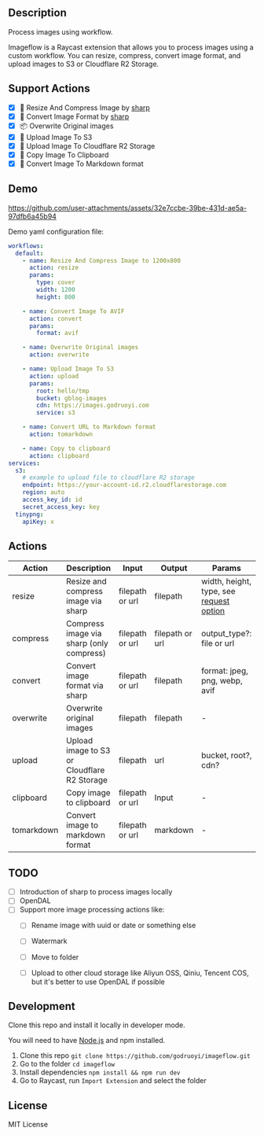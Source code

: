 ## Description

Process images using workflow.

Imageflow is a Raycast extension that allows you to process images using a custom workflow. You can resize, compress, convert image format, and upload images to S3 or Cloudflare R2 Storage.

## Support Actions

- [x] 🌰 Resize And Compress Image by [sharp](https://sharp.pixelplumbing.com/)
- [x] 🐝 Convert Image Format by [sharp](https://sharp.pixelplumbing.com/)
- [x] 📦 Overwrite Original images
- [x] 🚀 Upload Image To S3
- [x] 🌈 Upload Image To Cloudflare R2 Storage
- [x] 🍮 Copy Image To Clipboard
- [x] 🐼 Convert Image To Markdown format

## Demo

https://github.com/user-attachments/assets/32e7ccbe-39be-431d-ae5a-97dfb6a45b94

Demo yaml configuration file:

```yaml
workflows:
  default:
    - name: Resize And Compress Image to 1200x800
      action: resize
      params:
        type: cover
        width: 1200
        height: 800

    - name: Convert Image To AVIF
      action: convert
      params:
        format: avif

    - name: Overwrite Original images
      action: overwrite

    - name: Upload Image To S3
      action: upload
      params:
        root: hello/tmp
        bucket: gblog-images
        cdn: https://images.godruoyi.com
        service: s3

    - name: Convert URL to Markdown format
      action: tomarkdown

    - name: Copy to clipboard
      action: clipboard 
services:
  s3:
    # example to upload file to cloudflare R2 storage
    endpoint: https://your-account-id.r2.cloudflarestorage.com
    region: auto
    access_key_id: id
    secret_access_key: key
  tinypng:
    apiKey: x
```

## Actions

| Action     | Description                                 | Input           | Output          | Params                                                                                              |
|------------|---------------------------------------------|-----------------|-----------------|-----------------------------------------------------------------------------------------------------|
| resize     | Resize and compress image via sharp         | filepath or url | filepath        | width, height, type, see [request option](https://tinypng.com/developers/reference#request-options) |
| compress   | Compress image via sharp (only compress)    | filepath or url | filepath or url | output_type?: file or url                                                                           |
| convert    | Convert image format via sharp              | filepath or url | filepath        | format: jpeg, png, webp, avif                                                                       |
| overwrite  | Overwrite original images                   | filepath        | filepath        | -                                                                                                   |
| upload     | Upload image to S3 or Cloudflare R2 Storage | filepath        | url             | bucket, root?, cdn?                                                                                 |
| clipboard  | Copy image to clipboard                     | filepath or url | Input           | -                                                                                                   |
| tomarkdown | Convert image to markdown format            | filepath or url | markdown        | -                                                                                                   |


## TODO

- [ ] Introduction of sharp to process images locally
- [ ] OpenDAL
- [ ] Support more image processing actions like:
  - [ ] Rename image with uuid or date or something else 
  - [ ] Watermark
  - [ ] Move to folder
  - [ ] Upload to other cloud storage like Aliyun OSS, Qiniu, Tencent COS, but it's better to use OpenDAL if possible


## Development

Clone this repo and install it locally in developer mode.

You will need to have [Node.js](https://nodejs.org) and npm installed.

1. Clone this repo `git clone https://github.com/godruoyi/imageflow.git`
2. Go to the folder `cd imageflow`
3. Install dependencies `npm install && npm run dev`
4. Go to Raycast, run `Import Extension` and select the folder

## License

MIT License